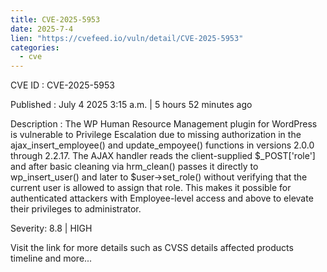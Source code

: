 ```yaml
--- 
title: CVE-2025-5953
date: 2025-7-4
lien: "https://cvefeed.io/vuln/detail/CVE-2025-5953"
categories:
  - cve
---
```


CVE ID : CVE-2025-5953

Published :  July 4
2025
3:15 a.m. | 5 hours
52 minutes ago

Description : The WP Human Resource Management plugin for WordPress is vulnerable to Privilege Escalation due to missing authorization in the ajax_insert_employee() and update_empoyee() functions in versions 2.0.0 through 2.2.17. The AJAX handler reads the client-supplied $_POST['role'] and
after basic cleaning via hrm_clean()
passes it directly to wp_insert_user() and later to $user->set_role() without verifying that the current user is allowed to assign that role. This makes it possible for authenticated attackers
with Employee-level access and above
to elevate their privileges to administrator.

Severity: 8.8 | HIGH

Visit the link for more details
such as CVSS details
affected products
timeline
and more...
